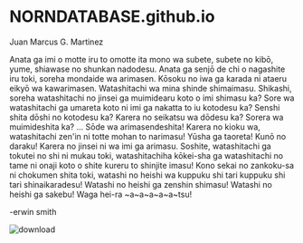 # NORNDATABASE.github.io
Juan Marcus G. Martinez

Anata ga imi o motte iru to omotte ita mono wa subete, subete no kibō, yume, shiawase no shunkan nadodesu. Anata ga senjō de chi o nagashite iru toki, soreha mondaide wa arimasen. Kōsoku no iwa ga karada ni ataeru eikyō wa kawarimasen. Watashitachi wa mina shinde shimaimasu. Shikashi, soreha watashitachi no jinsei ga muimidearu koto o imi shimasu ka? Sore wa watashitachi ga umareta koto ni imi ga nakatta to iu kotodesu ka? Senshi shita dōshi no kotodesu ka? Karera no seikatsu wa dōdesu ka? Sorera wa muimideshita ka? ... Sōde wa arimasendeshita! Karera no kioku wa, watashitachi zen'in ni totte mohan to narimasu! Yūsha ga taoreta! Kunō no daraku! Karera no jinsei ni wa imi ga arimasu. Soshite, watashitachi ga tokutei no shi ni mukau toki, watashitachiha kōkei-sha ga watashitachi no tame ni onaji koto o shite kureru to shinjite imasu! Kono sekai no zankoku-sa ni chokumen shita toki, watashi no heishi wa kuppuku shi tari kuppuku shi tari shinaikaradesu! Watashi no heishi ga zenshin shimasu! Watashi no heishi ga sakebu! Waga hei-ra ~a~a~a~a~a~tsu!

-erwin smith

![download](https://user-images.githubusercontent.com/122426412/212237456-40b49ed2-f188-45a7-b93c-e9b0780cb358.jpg)


